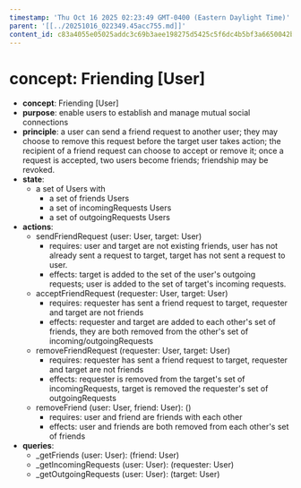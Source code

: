 ```yaml
---
timestamp: 'Thu Oct 16 2025 02:23:49 GMT-0400 (Eastern Daylight Time)'
parent: '[[../20251016_022349.45acc755.md]]'
content_id: c83a4055e05025addc3c69b3aee198275d5425c5f6dc4b5bf3a6650042b329a2
---
```


# concept: Friending \[User]

* **concept**: Friending \[User]
* **purpose**: enable users to establish and manage mutual social connections
* **principle**: a user can send a friend request to another user; they may choose to remove this request before the target user takes action; the recipient of a friend request can choose to accept or remove it; once a request is accepted, two users become friends; friendship may be revoked.
* **state**:
  * a set of Users with
    * a set of friends Users
    * a set of incomingRequests Users
    * a set of outgoingRequests Users
* **actions**:
  * sendFriendRequest (user: User, target: User)
    * requires: user and target are not existing friends, user has not already sent a request to target, target has not sent a request to user.
    * effects: target is added to the set of the user's outgoing requests; user is added to the set of target's incoming requests.
  * acceptFriendRequest (requester: User, target: User)
    * requires: requester has sent a friend request to target, requester and target are not friends
    * effects: requester and target are added to each other's set of friends, they are both removed from the other's set of incoming/outgoingRequests
  * removeFriendRequest (requester: User, target: User)
    * requires: requester has sent a friend request to target, requester and target are not friends
    * effects: requester is removed from the target's set of incomingRequests, target is removed the requester's set of outgoingRequests
  * removeFriend (user: User, friend: User): ()
    * requires: user and friend are friends with each other
    * effects: user and friends are both removed from each other's set of friends
* **queries**:
  * \_getFriends (user: User): (friend: User)
  * \_getIncomingRequests (user: User): (requester: User)
  * \_getOutgoingRequests (user: User): (target: User)
